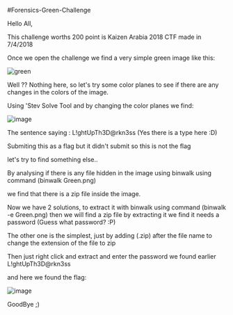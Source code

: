 #Forensics-Green-Challenge

Hello All,

This challenge worths 200 point is Kaizen Arabia 2018 CTF made in 7/4/2018

Once we open the challenge we find a very simple green image like this:

![green](https://user-images.githubusercontent.com/16243263/38468658-fd4fd05c-3b51-11e8-8630-4569037f6eed.png)

Well ?? Nothing here, so let's try some color planes to see if there are any changes in the colors of the image.

Using 'Stev Solve Tool and by changing the color planes we find:

![image](https://user-images.githubusercontent.com/16243263/38468859-676fb40a-3b54-11e8-92b1-49f095aa4941.png)

The sentence saying : L!ghtUpTh3D@rkn3ss (Yes there is a type here :D)

Submiting this as a flag but it didn't submit so this is not the flag

let's try to find something else..

By analysing if there is any file hidden in the image using binwalk using command (binwalk Green.png)

we find that there is a zip file inside the image. 

Now we have 2 solutions, to extract it with binwalk using command (binwalk -e Green.png) then we will find  a zip file by extracting it we find it needs a password (Guess what password? :P)

The other one is the simplest, just by adding (.zip) after the file name to change the extension of the file to zip

Then just right click and extract and enter the password we found earlier L!ghtUpTh3D@rkn3ss

and here we found the flag: 

![image](https://user-images.githubusercontent.com/16243263/38469057-540f8f9a-3b57-11e8-9d22-e9b14f90ff42.png)

GoodBye ;)
